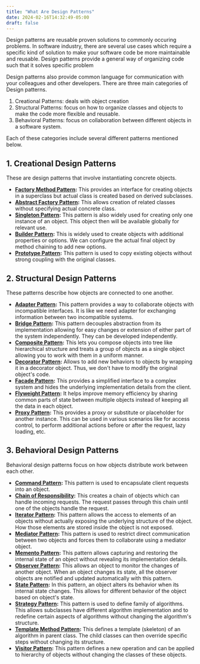 ```yaml
---
title: "What Are Design Patterns"
date: 2024-02-16T14:32:49-05:00
draft: false
---
```


Design patterns are reusable proven solutions to commonly occuring problems. In software industry, there are several use cases which require a specific kind of solution to make your software code be more maintainable and reusable. Design patterns provide a general way of organizing code such that it solves specific problem
<!--more-->

Design patterns also provide common language for communication with your colleagues and other developers. There are three main categories of Design patterns.

1. Creational Patterns: deals with object creation
2. Structural Patterns: focus on how to organize classes and objects to make the code more flexible and reusable.
3. Behavioral Patterns: focus on collaboration between different objects in a software system.

Each of these categories include several different patterns mentioned below.

## 1. Creational Design Patterns
These are design patterns that involve instantiating concrete objects.

- **[Factory Method Pattern](../factory-method-pattern/):** This provides an interface for creating objects in a superclass but actual class is created based on derived subclasses.
- **[Abstract Factory Pattern](../abstract-factory-pattern/):** This allows creation of related classes without specifying actual concrete class.
- **[Singleton Pattern](../singleton-pattern/):** This pattern is also widely used for creating only one instance of an object. This object then will be available globally for relevant use.
- **[Builder Pattern](../builder-pattern/):** This is widely used to create objects with additional properties or options. We can configure the actual final object by method chaining to add new options.
- **[Prototype Pattern](../prototype-pattern/):** This pattern is used to copy existing objects without strong coupling with the original classes.

## 2. Structural Design Patterns
These patterns describe how objects are connected to one another.

- **[Adapter Pattern](../adapter-pattern/):** This pattern provides a way to collaborate objects with incompatible interfaces. It is like we need adapter for exchanging information between two incompatible systems.
- **[Bridge Pattern](../bridge-pattern/):** This pattern decouples abstraction from its implementation allowing for easy changes or extension of either part of the system independently. They can be developed independently.
- **[Composite Pattern](../composite-pattern/):** This lets you compose objects into tree like hierarchical structure and treats a group of objects as a single object allowing you to work with them in a uniform manner.
- **[Decorator Pattern](../decorator-pattern/):** Allows to add new behaviors to objects by wrapping it in a decorator object. Thus, we don't have to modify the original object's code.
- **[Facade Pattern](../facade-pattern/):** This provides a simplified interface to a complex system and hides the underlying implementation details from the client.
- **[Flyweight Pattern](../flyweight-pattern/):** It helps improve memory efficiency by sharing common parts of state between multiple objects instead of keeping all the data in each object.
- **[Proxy Pattern](../proxy-pattern/):** This provides a proxy or substitute or placeholder for another instance. This can be used in various scenarios like for access control, to perform additional actions before or after the request, lazy loading, etc.

## 3. Behavioral Design Patterns

Behavioral design patterns focus on how objects distribute work between each other.

- **[Command Pattern](../command-pattern/):** This pattern is used to encapsulate client requests into an object.
- **[Chain of Responsibility](../chain-of-responsibility-pattern/):** This creates a chain of objects which can handle incoming requests. The request passes through this chain until one of the objects handle the request.
- **[Iterator Pattern](../iterator-pattern/):** This pattern allows the access to elements of an objects without actually exposing the underlying structure of the object. How those elements are stored inside the object is not exposed.
- **[Mediator Pattern](../mediator-pattern/):** This pattern is used to restrict direct communication between two objects and forces them to collaborate using a mediator object.
- **[Memento Pattern](../memento-pattern/):** This pattern allows capturing and restoring the internal state of an object without revealing its implementation details.
- **[Observer Pattern](../observer-pattern/):** This allows an object to monitor the changes of another object. When an object changes its state, all the observer objects are notified and updated automatically with this pattern.
- **[State Pattern](../state-pattern/):** In this pattern, an object alters its behavior when its internal state changes. This allows for different  behavior of the object based on object's state.
- **[Strategy Pattern](../strategy-pattern/):** This pattern is used to define family of algorithms. This allows subclasses have different algorithm implementation and to redefine certain aspects of algorithms without changing the algorithm's structure.
- **[Template Method Pattern](../template-method-pattern/):** This defines a template (skeleton) of an algorithm in parent class. The child classes can then override specific steps without changing its structure.
- **[Visitor Pattern](../visitor-pattern/):** This pattern defines a new operation and can be applied to hierarchy of objects without changing the classes of these objects.

